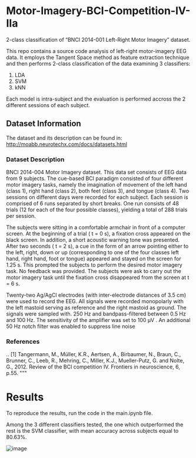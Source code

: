 # Motor-Imagery-BCI-Competition-IV-IIa
2-class classification of “BNCI 2014-001 Left-Right Motor Imagery” dataset.

This repo contains a source code analysis of left-right motor-imagery EEG data. It employs the Tangent Space method as feature extraction technique and then performs 2-class classification of the data examining 3 classifiers:
1. LDA
2. SVM 
3. kNN

Each model is intra-subject and the evaluation is performed accross the 2 different sessions of each subject. 


## Dataset Information
The dataset and its description can be found in:
http://moabb.neurotechx.com/docs/datasets.html

### Dataset Description
BNCI 2014-004 Motor Imagery dataset.
This data set consists of EEG data from 9 subjects. The cue-based BCI paradigm consisted of four different motor imagery tasks, namely the imagination of movement of the left hand (class 1), right hand (class 2), both feet (class 3), and tongue (class 4). Two sessions on different days were recorded for each subject. Each session is comprised of 6 runs separated by short breaks. One run consists of 48 trials (12 for each of the four possible classes), yielding a total of 288 trials per session.

The subjects were sitting in a comfortable armchair in front of a computer screen. At the beginning of a trial ( t = 0 s), a fixation cross appeared on the black screen. In addition, a short acoustic warning tone was presented. After two seconds ( t = 2 s), a cue in the form of an arrow pointing either to the left, right, down or up (corresponding to one of the four classes left hand, right hand, foot or tongue) appeared and stayed on the screen for 1.25 s. This prompted the subjects to perform the desired motor imagery task. No feedback was provided. The subjects were ask to carry out the motor imagery task until the fixation cross disappeared from the screen at t = 6 s.

Twenty-two Ag/AgCl electrodes (with inter-electrode distances of 3.5 cm) were used to record the EEG. All signals were recorded monopolarly with the left mastoid serving as reference and the right mastoid as ground. The signals were sampled with. 250 Hz and bandpass-filtered between 0.5 Hz and 100 Hz. The sensitivity of the amplifier was set to 100 μV . An additional 50 Hz notch filter was enabled to suppress line noise

### References
.. [1] Tangermann, M., Müller, K.R., Aertsen, A., Birbaumer, N., Braun, C., Brunner, C., Leeb, R., Mehring, C., Miller, K.J., Mueller-Putz, G. and Nolte, G., 2012. Review of the BCI competition IV. Frontiers in neuroscience, 6, p.55. """

# Results
To reproduce the results, run the code in the main.ipynb file.

 Among the 3 different classifiers tested, the one which outperformed the rest is the SVM classifier, with mean accuracy across subjects equal to 80.63%.
 
 ![image](https://user-images.githubusercontent.com/87859006/229521061-d8bf0efe-b98f-4bf8-9059-b4d495ecc533.png)



